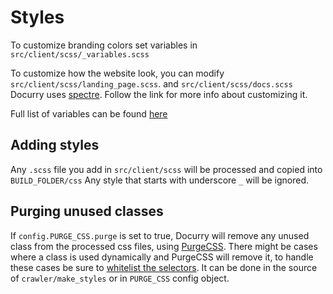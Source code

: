 # Styles

To customize branding colors set variables in `src/client/scss/_variables.scss`

To customize how the website look, you can modify `src/client/scss/landing_page.scss`. and `src/client/scss/docs.scss`
Docurry uses [spectre](https://picturepan2.github.io/spectre/getting-started/custom.html). Follow the link for more info about customizing it.

Full list of variables can be found [here](https://github.com/picturepan2/spectre/blob/master/src/_variables.scss)

## Adding styles

Any `.scss` file you add in `src/client/scss` will be processed and copied into `BUILD_FOLDER/css`
Any style that starts with underscore `_` will be ignored.

## Purging unused classes

If `config.PURGE_CSS.purge` is set to true, Docurry will remove any unused class from the processed css files, using [PurgeCSS](https://purgecss.com).
There might be cases where a class is used dynamically and PurgeCSS will remove it, to handle these cases be sure to [whitelist the selectors](https://purgecss.com/whitelisting.html#specific-selectors). It can be done in the source of `crawler/make_styles` or in `PURGE_CSS` config object.
